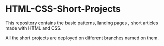 # HTML-CSS-Short-Projects
This repository contains the basic patterns, landing pages , short articles made with HTML and CSS.

All the short projects are deployed on different branches named on them.
